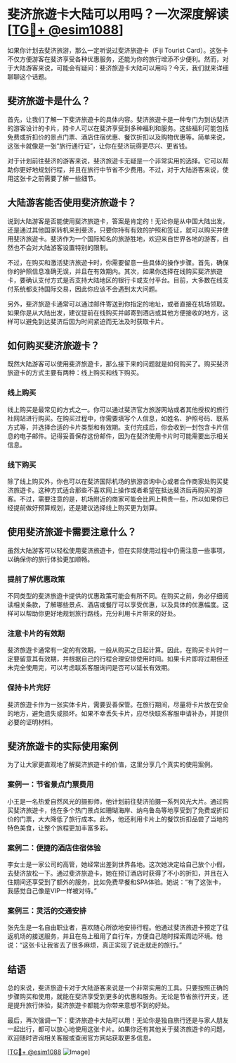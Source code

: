 # 斐济旅遊卡大陆可以用吗？一次深度解读[[TG💪+ @esim1088](https://t.me/s/esim1088)]

如果你计划去斐济旅游，那么一定听说过斐济旅遊卡（Fiji Tourist Card）。这张卡不仅方便游客在斐济享受各种优惠服务，还能为你的旅行增添不少便利。然而，对于大陆游客来说，可能会有疑问：斐济旅遊卡大陆可以用吗？今天，我们就来详细聊聊这个话题。

## 斐济旅遊卡是什么？

首先，让我们了解一下斐济旅遊卡的具体内容。斐济旅遊卡是一种专门为到访斐济的游客设计的卡片，持卡人可以在斐济享受到多种福利和服务。这些福利可能包括免费或折扣价的景点门票、酒店住宿优惠、餐饮折扣以及购物优惠等。简单来说，这张卡就像是一张“旅行通行证”，让你在斐济玩得更尽兴、更省钱。

对于计划前往斐济的游客来说，斐济旅遊卡无疑是一个非常实用的选择。它可以帮助你更好地规划行程，并且在旅行中节省不少费用。不过，对于大陆游客来说，使用这张卡之前需要了解一些细节。

## 大陆游客能否使用斐济旅遊卡？

说到大陆游客是否能使用斐济旅遊卡，答案是肯定的！无论你是从中国大陆出发，还是通过其他国家转机来到斐济，只要你持有有效的护照和签证，就可以购买并使用斐济旅遊卡。斐济作为一个国际知名的旅游胜地，欢迎来自世界各地的游客，自然也不会对大陆游客设置特别的限制。

不过，在购买和激活斐济旅遊卡时，你需要留意一些具体的操作步骤。首先，确保你的护照信息准确无误，并且在有效期内。其次，如果你选择在线购买斐济旅遊卡，要确认支付方式是否支持大陆地区的银行卡或支付平台。目前，大多数在线支付系统都支持国际交易，因此你应该不会遇到太大问题。

另外，斐济旅遊卡通常可以通过邮件寄送到你指定的地址，或者直接在机场领取。如果你是从大陆出发，建议提前在线购买并邮寄到酒店或其他方便接收的地方，这样可以避免到达斐济后因为时间紧迫而无法及时获取卡片。

## 如何购买斐济旅遊卡？

既然大陆游客可以使用斐济旅遊卡，那么接下来的问题就是如何购买了。购买斐济旅遊卡的方式主要有两种：线上购买和线下购买。

### 线上购买

线上购买是最常见的方式之一。你可以通过斐济官方旅游网站或者其他授权的旅行社网站进行购买。在购买过程中，你需要填写个人信息，如姓名、护照号码、联系方式等，并选择合适的卡片类型和有效期。支付完成后，你会收到一封包含卡片信息的电子邮件。记得妥善保存这份邮件，因为在斐济使用卡片时可能需要出示相关信息。

### 线下购买

除了线上购买外，你也可以在斐济国际机场的旅游咨询中心或者合作商家处购买斐济旅遊卡。这种方式适合那些不喜欢网上操作或者希望在抵达斐济后再购买的游客。不过，需要注意的是，机场附近的商家可能会比网上稍贵一些，所以如果你已经提前做好预算规划，还是建议选择线上购买更为划算。

## 使用斐济旅遊卡需要注意什么？

虽然大陆游客可以轻松使用斐济旅遊卡，但在实际使用过程中仍需注意一些事项，以确保你的旅行体验更加顺畅。

### 提前了解优惠政策

不同类型的斐济旅遊卡提供的优惠政策可能会有所不同。在购买之前，务必仔细阅读相关条款，了解哪些景点、酒店或餐厅可以享受优惠，以及具体的优惠幅度。这样可以帮助你更好地规划旅行路线，充分利用卡片带来的好处。

### 注意卡片的有效期

斐济旅遊卡通常有一定的有效期，一般从购买之日起计算。因此，在购买卡片时一定要留意其有效期，并根据自己的行程合理安排使用时间。如果卡片即将过期但还未完全使用完，可以考虑联系客服询问是否可以延长有效期。

### 保持卡片完好

斐济旅遊卡作为一张实体卡片，需要妥善保管。在旅行期间，尽量将卡片放在安全的地方，避免遗失或损坏。如果不幸丢失卡片，应尽快联系客服申请补办，并提供必要的证明材料。

## 斐济旅遊卡的实际使用案例

为了让大家更直观地了解斐济旅遊卡的价值，这里分享几个真实的使用案例。

### 案例一：节省景点门票费用

小王是一名热爱自然风光的摄影师，他计划前往斐济拍摄一系列风光大片。通过购买斐济旅遊卡，他在多个热门景点如珊瑚海岸、纳乌鲁岛等地享受到了免费或折扣价的门票，大大降低了旅行成本。此外，他还利用卡片上的餐饮折扣品尝了当地的特色美食，让整个旅程更加丰富多彩。

### 案例二：便捷的酒店住宿体验

李女士是一家公司的高管，她经常出差到世界各地。这次她决定给自己放个小假，去斐济放松一下。通过斐济旅遊卡，她在预订酒店时获得了不小的折扣，并且在入住期间还享受到了额外的服务，比如免费早餐和SPA体验。她说：“有了这张卡，我感觉自己像是VIP一样被对待。”

### 案例三：灵活的交通安排

张先生是一名自由职业者，喜欢随心所欲地安排行程。他通过斐济旅遊卡预定了往返机场的接送服务，并且在岛上租用了自行车，方便自己随时探索周边环境。他说：“这张卡让我省去了很多麻烦，真正实现了说走就走的旅行。”

## 结语

总的来说，斐济旅遊卡对于大陆游客来说是一个非常实用的工具。只要按照正确的步骤购买和使用，就能在斐济享受到更多的优惠和服务。无论是节省旅行开支，还是提升旅行体验，斐济旅遊卡都能为你带来意想不到的好处。

最后，再次强调一下：斐济旅遊卡大陆可以用！无论你是独自旅行还是与家人朋友一起出行，都可以放心地使用这张卡片。如果你还有其他关于斐济旅遊卡的问题，欢迎随时咨询相关客服或查阅官方网站获取更多信息。

[[TG💪+ @esim1088](https://t.me/s/esim1088) ![Image](https://i.postimg.cc/4NQfJmqS/Snipaste-2025-05-13-00-14-12.png)]